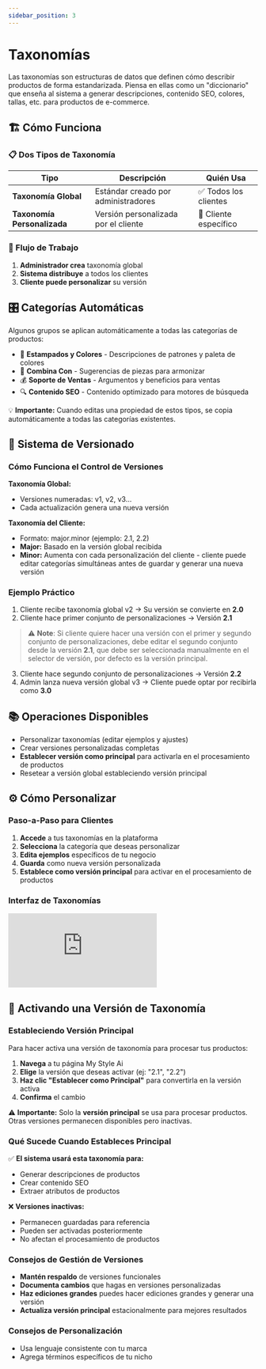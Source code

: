 ```yaml
---
sidebar_position: 3
---
```


# Taxonomías

Las taxonomías son estructuras de datos que definen cómo describir productos de forma estandarizada. Piensa en ellas como un "diccionario" que enseña al sistema a generar descripciones, contenido SEO, colores, tallas, etc. para productos de e-commerce.

## 🏗️ Cómo Funciona

### 📋 Dos Tipos de Taxonomía

| Tipo | Descripción | Quién Usa |
|------|-------------|-----------|
| **Taxonomía Global** | Estándar creado por administradores | ✅ Todos los clientes |
| **Taxonomía Personalizada** | Versión personalizada por el cliente | 👤 Cliente específico |

### 🔄 Flujo de Trabajo

1. **Administrador crea** taxonomía global
2. **Sistema distribuye** a todos los clientes
3. **Cliente puede personalizar** su versión

## 🎛️ Categorías Automáticas

Algunos grupos se aplican automáticamente a todas las categorías de productos:

- 🎨 **Estampados y Colores** - Descripciones de patrones y paleta de colores
- 👔 **Combina Con** - Sugerencias de piezas para armonizar
- 💰 **Soporte de Ventas** - Argumentos y beneficios para ventas
- 🔍 **Contenido SEO** - Contenido optimizado para motores de búsqueda

💡 **Importante:** Cuando editas una propiedad de estos tipos, se copia automáticamente a todas las categorías existentes.

## 🔢 Sistema de Versionado

### Cómo Funciona el Control de Versiones

**Taxonomía Global:**
- Versiones numeradas: v1, v2, v3...
- Cada actualización genera una nueva versión

**Taxonomía del Cliente:**
- Formato: major.minor (ejemplo: 2.1, 2.2)
- **Major:** Basado en la versión global recibida
- **Minor:** Aumenta con cada personalización del cliente - cliente puede editar categorías simultáneas antes de guardar y generar una nueva versión

### Ejemplo Práctico

1. Cliente recibe taxonomía global v2 → Su versión se convierte en **2.0**
2. Cliente hace primer conjunto de personalizaciones → Versión **2.1**

> ⚠️ **Note**: Si cliente quiere hacer una versión con el primer y segundo conjunto de personalizaciones, debe editar el segundo conjunto desde la versión **2.1**, que debe ser seleccionada manualmente en el selector de versión, por defecto es la versión principal.

3. Cliente hace segundo conjunto de personalizaciones → Versión **2.2**
4. Admin lanza nueva versión global v3 → Cliente puede optar por recibirla como **3.0**

## 📚 Operaciones Disponibles

- Personalizar taxonomías (editar ejemplos y ajustes)
- Crear versiones personalizadas completas
- **Establecer versión como principal** para activarla en el procesamiento de productos
- Resetear a versión global estableciendo versión principal

## ⚙️ Cómo Personalizar

### Paso-a-Paso para Clientes

1. **Accede** a tus taxonomías en la plataforma
2. **Selecciona** la categoría que deseas personalizar
3. **Edita ejemplos** específicos de tu negocio
4. **Guarda** como nueva versión personalizada
5. **Establece como versión principal** para activar en el procesamiento de productos

### Interfaz de Taxonomías

<div style={{position: 'relative', paddingBottom: '56.25%', height: 0, overflow: 'hidden'}}>
  <iframe
    style={{position: 'absolute', top: 0, left: 0, width: '100%', height: '100%'}}
    src="https://www.youtube.com/embed/YkdTPn-vb0Y"
    title="Demo de Taxonomías"
    frameBorder="0"
    allow="accelerometer; autoplay; clipboard-write; encrypted-media; gyroscope; picture-in-picture; web-share"
    allowFullScreen>
  </iframe>
</div>

## 🎯 Activando una Versión de Taxonomía

### Estableciendo Versión Principal

Para hacer activa una versión de taxonomía para procesar tus productos:

1. **Navega** a tu página My Style Ai
2. **Elige** la versión que deseas activar (ej: "2.1", "2.2")
3. **Haz clic "Establecer como Principal"** para convertirla en la versión activa
4. **Confirma** el cambio

⚠️ **Importante:** Solo la **versión principal** se usa para procesar productos. Otras versiones permanecen disponibles pero inactivas.

### Qué Sucede Cuando Estableces Principal

✅ **El sistema usará esta taxonomía para:**
- Generar descripciones de productos
- Crear contenido SEO
- Extraer atributos de productos

❌ **Versiones inactivas:**
- Permanecen guardadas para referencia
- Pueden ser activadas posteriormente
- No afectan el procesamiento de productos

### Consejos de Gestión de Versiones

- **Mantén respaldo** de versiones funcionales
- **Documenta cambios** que hagas en versiones personalizadas
- **Haz ediciones grandes** puedes hacer ediciones grandes y generar una versión
- **Actualiza versión principal** estacionalmente para mejores resultados

### Consejos de Personalización

- Usa lenguaje consistente con tu marca
- Agrega términos específicos de tu nicho